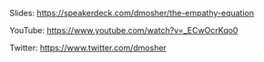 Slides: https://speakerdeck.com/dmosher/the-empathy-equation

YouTube: https://www.youtube.com/watch?v=_ECwOcrKqo0

Twitter: https://www.twitter.com/dmosher
